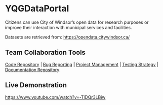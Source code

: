 # YQGDataPortal
Citizens can use City of Windsor’s open data for research purposes or improve their interaction with municipal services and facilities.

Datasets are retrieved from: https://opendata.citywindsor.ca/

## Team Collaboration Tools
[Code Repository](https://github.com/patel23l/YQGDataPortal) |
[Bug Reporting](https://github.com/hetpatel14/YQGDataPortal/issues) |
[Project Management](https://github.com/hetpatel14/YQGDataPortal/projects/3) | 
[Testing Strategy](https://github.com/patel23l/YQGDataPortal/tree/master/Iteration_I/JUnitTestFiles) |
[Documentation Repository](https://github.com/hetpatel14/YQGDataPortal/wiki/Documentation-Repository---Iteration-I)

## Live Demonstration
https://www.youtube.com/watch?v=-TlDQr3LBiw
